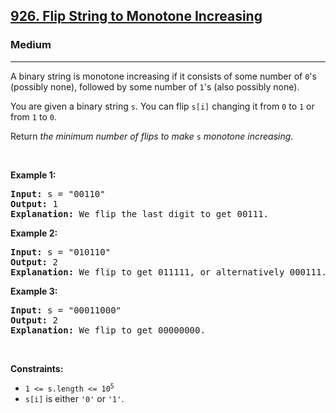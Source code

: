 <h2><a href="https://leetcode.com/problems/flip-string-to-monotone-increasing/">926. Flip String to Monotone Increasing</a></h2><h3>Medium</h3><hr><div><p>A binary string is monotone increasing if it consists of some number of <code>0</code>'s (possibly none), followed by some number of <code>1</code>'s (also possibly none).</p>

<p>You are given a binary string <code>s</code>. You can flip <code>s[i]</code> changing it from <code>0</code> to <code>1</code> or from <code>1</code> to <code>0</code>.</p>

<p>Return <em>the minimum number of flips to make </em><code>s</code><em> monotone increasing</em>.</p>

<p>&nbsp;</p>
<p><strong>Example 1:</strong></p>

<pre><strong>Input:</strong> s = "00110"
<strong>Output:</strong> 1
<strong>Explanation:</strong> We flip the last digit to get 00111.
</pre>

<p><strong>Example 2:</strong></p>

<pre><strong>Input:</strong> s = "010110"
<strong>Output:</strong> 2
<strong>Explanation:</strong> We flip to get 011111, or alternatively 000111.
</pre>

<p><strong>Example 3:</strong></p>

<pre><strong>Input:</strong> s = "00011000"
<strong>Output:</strong> 2
<strong>Explanation:</strong> We flip to get 00000000.
</pre>

<p>&nbsp;</p>
<p><strong>Constraints:</strong></p>

<ul>
	<li><code>1 &lt;= s.length &lt;= 10<sup style="">5</sup></code></li>
	<li><code>s[i]</code> is either <code>'0'</code> or <code>'1'</code>.</li>
</ul>
</div>